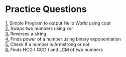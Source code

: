 # Practice Questions
[1.](hello.cpp) Simple Program to output Hello World using cout\
[2.](swap.cpp) Swaps two numbers using xor\
[3.](reverse.cpp) Reverses a string\
[4.](powerbinexp.cpp) Finds power of a number using binary exponentiation\
[5.](armstrong.cpp) Check if a number is Armstrong or not\
[6.](HcfLcm.cpp) Finds HCG ( GCD ) and LCM of two numbers